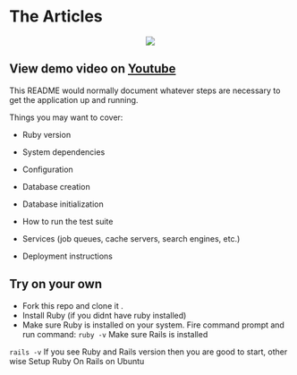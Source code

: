# The Articles 
<p align="center">
<img align="center" src="https://user-images.githubusercontent.com/47265493/113168572-6a221180-9262-11eb-8020-798c5a74c3d4.gif" />
</p>

## View demo video on [Youtube](https://youtu.be/KQFe5_XvZv0)

This README would normally document whatever steps are necessary to get the
application up and running.

Things you may want to cover:

* Ruby version

* System dependencies

* Configuration

* Database creation

* Database initialization

* How to run the test suite

* Services (job queues, cache servers, search engines, etc.)

* Deployment instructions

## Try on your own 

- Fork this repo and clone it .
- Install Ruby (if you didnt have ruby installed)
- Make sure Ruby is installed on your system. Fire command prompt and run command:
`ruby -v`
Make sure Rails is installed

`rails -v`
If you see Ruby and Rails version then you are good to start, other wise Setup Ruby On Rails on Ubuntu

